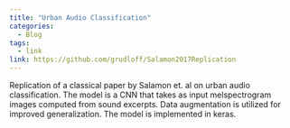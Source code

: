 ```yaml
---
title: "Urban Audio Classification"
categories:
  - Blog
tags:
  - link
link: https://github.com/grudloff/Salamon2017Replication
---
```


Replication of a classical paper by Salamon et. al on urban audio classification. The model is a CNN that takes as input
melspectrogram images computed from sound excerpts. Data augmentation is utilized for improved generalization. The model
is implemented in keras.
